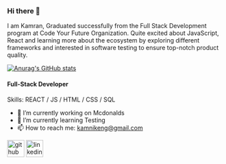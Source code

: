 ### Hi there 👋

I am Kamran, Graduated successfully from the Full Stack Development program at Code Your Future Organization. Quite excited about JavaScript, React and learning more about the ecosystem by exploring different frameworks and interested in software testing to ensure top-notch product quality.

[![Anurag's GitHub stats](https://github-readme-stats.vercel.app/api?username=KamNik0044)](https://github.com/anuraghazra/github-readme-stats)


#### Full-Stack Developer

Skills: REACT / JS / HTML / CSS / SQL

- 🔭 I’m currently working on Mcdonalds 
- 🌱 I’m currently learning Testing 
- 📫 How to reach me: kamnikeng@gmail.com 


[<img src='https://cdn.jsdelivr.net/npm/simple-icons@3.0.1/icons/github.svg' alt='github' height='40'>](https://github.com/https://github.com/KamNik0044)  [<img src='https://cdn.jsdelivr.net/npm/simple-icons@3.0.1/icons/linkedin.svg' alt='linkedin' height='40'>](https://www.linkedin.com/in/https://www.linkedin.com/in/kamnik1//)  

